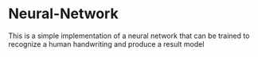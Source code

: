 # Neural-Network
This is a simple implementation of a neural network that can be trained to recognize a human handwriting and produce a result model
